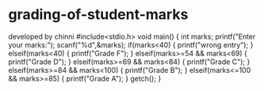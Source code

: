 # grading-of-student-marks
developed by chinni
#include<stdio.h>
void main()
{
int marks;
printf("Enter your marks:");
scanf("%d",&marks);
if(marks<40)
{
printf("wrong entry");
}
elseif(marks<40)
{
printf("Grade F");
}
elseif(marks>=54 && marks<69)
{
printf("Grade D");
}
elseif(marks>=69 && marks<84)
{
printf("Grade C");
}
elseif(marks>=84 && marks<100)
{
printf("Grade B");
}
elseif(marks<=100 && marks>=85)
{
printf("Grade A");
}
getch();
}


